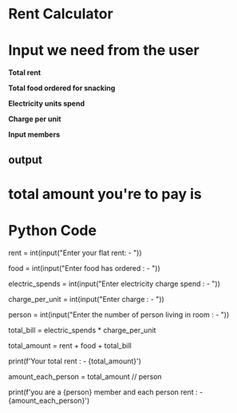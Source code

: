 # Rent Calculator

# **Input we need from the user** 

  **Total rent** 
  
**Total food ordered for snacking**

**Electricity units spend**

**Charge per unit** 

**Input   members** 


## output

 # **total amount you're to pay is**  

# **Python Code**

rent = int(input("Enter your flat rent: - "))

food = int(input("Enter food has ordered : - "))

electric_spends = int(input("Enter electricity charge spend : - "))

charge_per_unit = int(input("Enter charge : -  "))

person = int(input("Enter the number of person living in room  : - "))

total_bill = electric_spends * charge_per_unit 

total_amount = rent + food + total_bill

print(f'Your total rent : -  {total_amount}')

amount_each_person = total_amount // person

print(f'you are a  {person}  member  and each person rent  : - {amount_each_person}')

